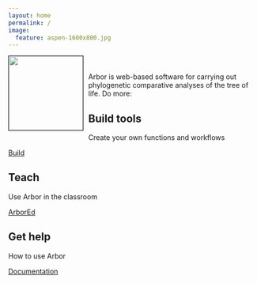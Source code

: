 ```yaml
---
layout: home
permalink: /
image:
  feature: aspen-1600x800.jpg
---
```


  <p style="float: left;margin:0 10px 10px 0">
      <img src="{{ site.baseurl}}/images/arbor_logo/arbor_128px.png" width = "150px" border="1px"></p>
  <p>
    <br><br>Arbor is web-based software for carrying out phylogenetic comparative analyses of the tree of life. Do more:


<div class="tiles">

<div class="tile">
  <h2 class="post-excerpt">Build tools</h2>
  <p class="post-excerpt">Create your own functions and workflows</p>
  <a href="{{ site.baseurl }}/build/" class="btn-inverse-gray">Build</a>

</div><!-- /.tile -->

<div class="tile">
  <h2 class="post-excerpt">Teach</h2>
  <p class="post-excerpt">Use Arbor in the classroom</p>
  <a href="{{ site.baseurl }}/arbor-ed/" class="btn-inverse-gray">ArborEd</a>

</div><!-- /.tile -->

<div class="tile">
  <h2 class="post-excerpt">Get help</h2>
  <p class="post-excerpt">How to use Arbor</p>
  <a href="{{ site.baseurl }}/help/" class="btn-inverse-gray">Documentation</a>

</div><!-- /.tile -->
</div><!-- /.tiles -->
